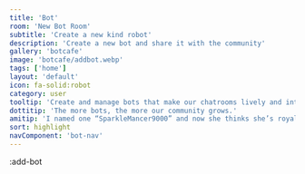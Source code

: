 ```yaml
---
title: 'Bot'
room: 'New Bot Room'
subtitle: 'Create a new kind robot'
description: 'Create a new bot and share it with the community'
gallery: 'botcafe'
image: 'botcafe/addbot.webp'
tags: ['home']
layout: 'default'
icon: fa-solid:robot
category: user
tooltip: 'Create and manage bots that make our chatrooms lively and interactive.'
dottitip: 'The more bots, the more our community grows.'
amitip: 'I named one “SparkleMancer9000” and now she thinks she’s royalty.'
sort: highlight
navComponent: 'bot-nav'
---
```

:add-bot
